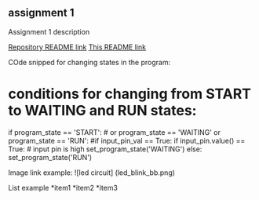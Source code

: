 ## assignment 1
Assignment 1 description

[Repository README link](../README.md)
[This README link](README.md)

COde snipped for changing states in the program:

 # conditions for changing from START to WAITING and RUN states:
  if program_state == 'START': # or program_state == 'WAITING' or program_state == 'RUN':
    #if input_pin_val == True:
    if input_pin.value() == True: # input pin is high
      set_program_state('WAITING')
    else:
      set_program_state('RUN')

Image link example:
![led circuit] (led_blink_bb.png)

List example
*item1
*item2
*item3

